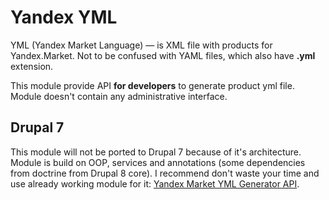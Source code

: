 # Yandex YML

YML (Yandex Market Language) — is XML file with products for Yandex.Market. Not to be confused with YAML files, which also have **.yml** extension.

This module provide API **for developers** to generate product yml file. Module doesn't contain any administrative interface.

## Drupal 7

This module will not be ported to Drupal 7 because of it's architecture. Module is build on OOP, services and annotations (some dependencies from doctrine from Drupal 8 core). I recommend don't waste your time and use already working module for it: [Yandex Market YML Generator API](https://www.drupal.org/sandbox/xandeadx/2498393).